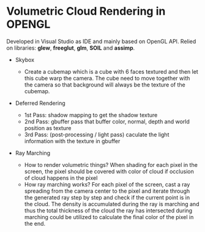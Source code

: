 # Volumetric Cloud Rendering in OPENGL
Developed in Visual Studio as IDE and mainly based on OpenGL API. Relied on libraries: **glew**, **freeglut**, **glm**, **SOIL** and **assimp**.

* Skybox
  * Create a cubemap which is a cube with 6 faces textured and then let this cube warp the camera. The cube need to move together with the camera so that background will always be the texture of the cubemap.
* Deferred Rendering
  * 1st Pass: shadow mapping to get the shadow texture
  * 2nd Pass: gbuffer pass that buffer color, normal, depth and world position as texture
  * 3rd Pass: (post-processing / light pass) caculate the light information with the texture in gbuffer

* Ray Marching
  * How to render volumetric things?
    When shading for each pixel in the screen, the pixel should be covered with color of cloud if occlusion of cloud happens in the pixel
  * How ray marching works?
    For each pixel of the screen, cast a ray spreading from the camera center to the pixel and iterate through the generated ray step by step and check if the current point is in the cloud. The density is accumulated during the ray is marching and thus the total thickness of the cloud the ray has intersected during marching could be utilized to calculate the final color of the pixel in the end.

   
